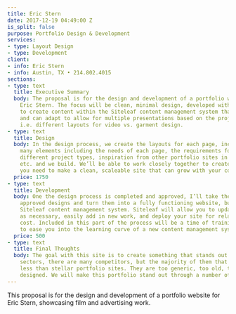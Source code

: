 ```yaml
---
title: Eric Stern
date: 2017-12-19 04:49:00 Z
is_split: false
purpose: Portfolio Design & Development
services:
- type: Layout Design
- type: Development
client:
- info: Eric Stern
- info: Austin, TX • 214.802.4015
sections:
- type: text
  title: Executive Summary
  body: The proposal is for the design and development of a portfolio website for
    Eric Stern. The focus will be clean, minimal design, developed with the ability
    to create content within the Siteleaf content management system that will be flexible,
    and can adapt to allow for multiple presentations based on the project’s type
    i.e. different layouts for video vs. garment design.
- type: text
  title: Design
  body: In the design process, we create the layouts for each page, incorporating
    many elements including the needs of each page, the requirements for displaying
    different project types, inspiration from other portfolio sites in similar sectors
    etc. and we build. We’ll be able to work closely together to create exactly what
    you need to make a clean, scaleable site that can grow with your company.
  price: 1750
- type: text
  title: Development
  body: One the design process is completed and approved, I’ll take the completed,
    approved designs and turn them into a fully functioning website, built with the
    Siteleaf content management system. Siteleaf will allow you to update your website
    as necessary, easily add in new work, and deploy your site for relatively low
    cost. Included in this part of the process will be a time of training, helping
    to ease you into the learning curve of a new content management system.
  price: 500
- type: text
  title: Final Thoughts
  body: The goal with this site is to create something that stands out. In any creative
    sectors, there are many competitors, but the majority of them that I've seen have
    less than stellar portfolio sites. They are too generic, too old, too busy, poorly
    designed. We will make this portfolio stand out through a number of factors.
---
```


This proposal is for the design and development of a portfolio website for Eric Stern, showcasing film and advertising work. 